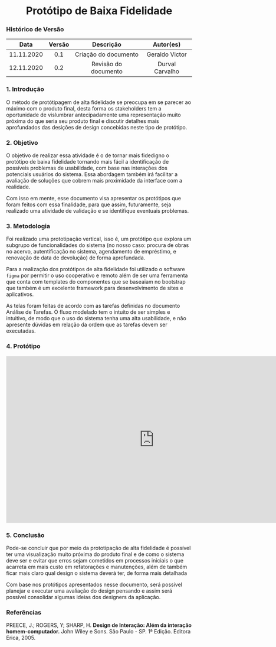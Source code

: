# <center>Protótipo de Baixa Fidelidade

### Histórico de Versão

| Data | Versão | Descrição | Autor(es) |
| :--: | :----: | :-------: | :-------: |
| 11.11.2020 | 0.1 | Criação do documento | Geraldo Victor |
| 12.11.2020 | 0.2 | Revisão do documento | Durval Carvalho |

### 1. Introdução

O método de protótipagem de alta fidelidade se preocupa em se parecer ao máximo com o produto final, desta forma os stakeholders tem a oportunidade de vislumbrar antecipadamente uma representação muito próxima do que seria seu produto final e discutir detalhes mais aprofundados das desições de design concebidas neste tipo de protótipo.

### 2. Objetivo

O objetivo de realizar essa atividade é o de tornar mais fidedigno o protótipo de baixa fidelidade tornando mais fácil a identificação de possíveis problemas de usabilidade, com base nas interações dos potenciais usuários do sistema. Essa abordagem também irá facilitar a avaliação de soluções que cobrem mais proximidade da interface com a realidade.

Com isso em mente, esse documento visa apresentar os protótipos que foram feitos com essa finalidade, para que assim, futuramente, seja realizado uma atividade de validação e se identifique eventuais problemas.

### 3. Metodologia

Foi realizado uma prototipação vertical, isso é, um protótipo que explora um subgrupo de funcionalidades do sistema (no nosso caso: procura de obras no acervo, autentificação no sistema, agendamento de empréstimo, e renovação de data de devolução) de forma aprofundada.

Para a realização dos protótipos de alta fidelidade foi utilizado o software `figma` por permitir o uso cooperativo e remoto além de ser uma ferramenta que conta com templates do componentes que se baseaiam no bootstrap que também é um excelente framework para desenvolvimento de sites e aplicativos.

As telas foram feitas de acordo com as tarefas definidas no documento Análise de Tarefas. O fluxo modelado tem o intuito de ser simples e intuitivo, de modo que o uso do sistema tenha uma alta usabilidade, e não apresente dúvidas em relação da ordem que as tarefas devem ser executadas.

### 4. Protótipo

<iframe style="border: 1px solid rgba(0, 0, 0, 0.1);" width="800" height="450" src="https://www.figma.com/embed?embed_host=share&url=https%3A%2F%2Fwww.figma.com%2Fproto%2F0hVevOnfjDIUthH4UPbeCN%2FIHC-Proto-Alta-Fidelidade%3Fnode-id%3D54%253A259%26scaling%3Dcontain" allowfullscreen></iframe>

### 5. Conclusão

Pode-se concluir que por meio da prototipação de alta fidelidade é possível ter uma visualização muito próxima do produto final e de como o sistema deve ser e evitar que erros sejam cometidos em processos iniciais o que acarreta em mais custo em refatorações e manutenções, além de também ficar mais claro qual design o sistema deverá ter, de forma mais detalhada

Com base nos protótipos apresentados nesse documento, será possível planejar e executar uma avaliação do design pensando e assim será possível consolidar algumas ideias dos designers da aplicação.

### Referências

PREECE, J.; ROGERS, Y; SHARP, H. **Design de Interação: Além da interação homem-computador.** John Wiley e Sons. São Paulo - SP. 1ª Edição. Editora Erica, 2005.
